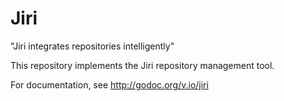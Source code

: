 # Jiri

"Jiri integrates repositories intelligently"

This repository implements the Jiri repository management tool.

For documentation, see http://godoc.org/v.io/jiri

